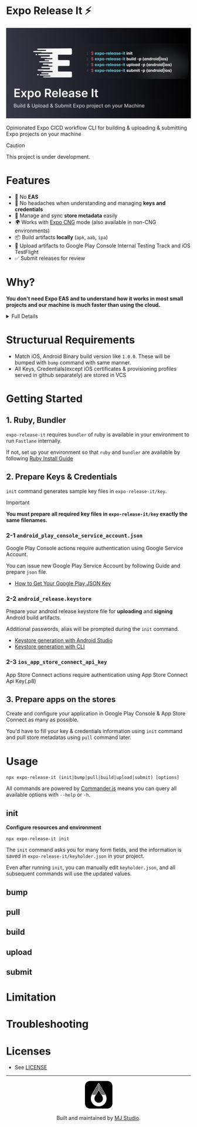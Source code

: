 # Expo Release It ⚡️

![expo-release-it thumbnail](./asset/social-image.png)

Opinionated Expo CICD workflow CLI for building & uploading & submitting Expo projects on your machine

> [!CAUTION]
> This project is under development.

# Features

- 🎉 No **EAS**
- 🩵 No headaches when understanding and managing **keys and credentials**
- 🧩 Manage and sync **store metadata** easily
- 🌍 Works with [Expo CNG](https://docs.expo.dev/workflow/continuous-native-generation/) mode (also available in non-CNG environments)
- 📦 Build artifacts **locally** (`apk`, `aab`, `ipa`)
- 🚀 Upload artifacts to Google Play Console Internal Testing Track and iOS TestFlight
- ✅ Submit releases for review

# Why?

**You don't need Expo EAS and to understand how it works in most small projects and our machine is much faster than using the cloud.**

<details>
  <summary>Full Details</summary>

Expo EAS is convenient, but it requires additional configuration files, console setup, and a conceptual understanding of Over-The-Air (OTA) updates. Also, builds must be performed on EAS Cloud, which is not free and can be slow.

While EAS is useful for larger teams, if you are developing alone or with just a few people and question the need for such a process, `expo-release-it` is the answer.

Based on years of experience developing with React Native, I encourage a more traditional approach: build APK, AAB, and IPA files locally, upload them to each platform’s store testing track, and request reviews—without worrying about binary versions, OTA update versions, or branch management.

This approach is much faster, simpler, and, most importantly, allows you to take full advantage of your computer’s fast CPU.

`expo-release-it` is a CLI tool that encapsulates the know-how I have gained over years of automating build and review processes.  
Internally, it ports and integrates tools like Fastlane and Match to automate native binary builds and review requests.

Therefore, this tool enforces an opinionated versioning, build, and review request workflow.  
However, once you understand this approach, your app deployment process will become significantly faster.

</details>

# Structurual Requirements

- Match iOS, Android Binary build version like `1.0.0`. These will be bumped with `bump` command with same manner.
- All Keys, Credentials(except iOS certificates & provisioning profiles served in github separately) are stored in VCS

# Getting Started

## 1. Ruby, Bundler

`expo-release-it` requires `bundler` of ruby is available in your environment to run `Fastlane` internally.

If not, set up your environment so that `ruby` and `bundler` are available by following [Ruby Install Guide](https://www.ruby-lang.org/en/downloads/) 

## 2. Prepare Keys & Credentials

`init` command generates sample key files in `expo-release-it/key`.

> [!IMPORTANT]
**You must prepare all required key files in `expo-release-it/key` exactly the same filenames.**

### 2-1 `android_play_console_service_account.json`

Google Play Console actions require authentication using Google Service Account.

You can issue new Google Play Service Account by following Guide
and prepare `json` file.

- [How to Get Your Google Play JSON Key](https://help.radio.co/en/articles/6232140-how-to-get-your-google-play-json-key)

### 2-2 `android_release.keystore`

Prepare your android release keystore file for **uploading** and **signing** Android build artifacts.

Additional passwords, alias will be prompted during the `init` command.

- [Keystore generation with Android Studio](https://developer.android.com/studio/publish/app-signing.html#generate-key)
- [Keystore generation with CLI](https://gist.github.com/henriquemenezes/70feb8fff20a19a65346e48786bedb8f)

### 2-3 `ios_app_store_connect_api_key`

App Store Connect actions require authentication using App Store Connect Api Key(.p8) 


## 3. Prepare apps on the stores

Create and configure your application in Google Play Console & App Store Connect as many as possible.

You'd have to fill your key & credentials information using `init` command and pull store metadatas using `pull` command later.

# Usage

```shell
npx expo-release-it (init|bump|pull|build|upload|submit) [options]
```

All commands are powered by [Commander.js](https://github.com/tj/commander.js?) means you can query all available options with `--help` or `-h`.

## init

**Configure resources and environment**

```shell
npx expo-release-it init
```

The `init` command asks you for many form fields, and the information is saved in `expo-release-it/keyholder.json` in your project.

Even after running `init`, you can manually edit `keyholder.json`, and all subsequent commands will use the updated values.

## bump

## pull

## build

## upload

## submit

# Limitation

# Troubleshooting

# Licenses

- See [LICENSE](/LICENSE)

---

<p align="center">
  <a href="https://mjstudio.net/">
    <img width="75px" src="https://raw.githubusercontent.com/mym0404/image-archive/master/202404201239152.webp">
  </a>
  <p align="center">
    Built and maintained by <a href="https://mjstudio.net/">MJ Studio</a>.
  </p>
</p>
